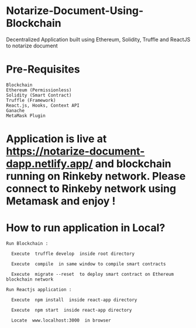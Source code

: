 # Notarize-Document-Using-Blockchain
Decentralized Application built using Ethereum, Solidity, Truffle and ReactJS to notarize document 

  # Pre-Requisites
    Blockchain
    Ethereum (Permissionless)
    Solidity (Smart Contract)
    Truffle (Framework)
    React.js, Hooks, Context API
    Ganache
    MetaMask Plugin
    
# Application is live at https://notarize-document-dapp.netlify.app/ and blockchain running on Rinkeby network. Please connect to Rinkeby network using Metamask and enjoy !
    
    
# How to run application in Local?
  
    Run Blockchain :

      Execute  truffle develop  inside root directory

      Execute  compile  in same window to compile smart contracts

      Execute  migrate --reset  to deploy smart contract on Ethereum blockchain network

    Run Reactjs application :

      Execute  npm install  inside react-app directory

      Execute  npm start  inside react-app directory

      Locate  www.localhost:3000  in browser
